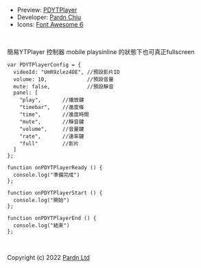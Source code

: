 - Preview: [PDYTPlayer](https://pardnchiu.github.io/PDYTPlayer/)
- Developer: [Pardn Chiu](mailto:chiuchingwei@icloud.com)
- Icons: [Font Awesome 6](https://fontawesome.com)

<br>

簡易YTPlayer 控制器
mobile playsinline 的狀態下也可真正fullscreen
```
var PDYTPlayerConfig = {
  videoId: "UmR9zlez4OE", //預設影片ID
  volume: 10,             //預設音量
  mute: false,            //預設靜音
  panel: [        
    "play",       //播放鍵
    "timebar",    //進度條
    "time",       //進度時間
    "mute",       //靜音鍵
    "volume",     //音量鍵
    "rate",       //速率鍵
    "full"        //影片
  ]
};

function onPDYTPlayerReady () {
  console.log("準備完成")
};

function onPDYTPlayerStart () {
  console.log("開始")
};

function onPDYTPlayerEnd () {
  console.log("結束")
};
```
<br>

Copyright (c) 2022 [Pardn Ltd](mailto:mail@pardn.ltd)
